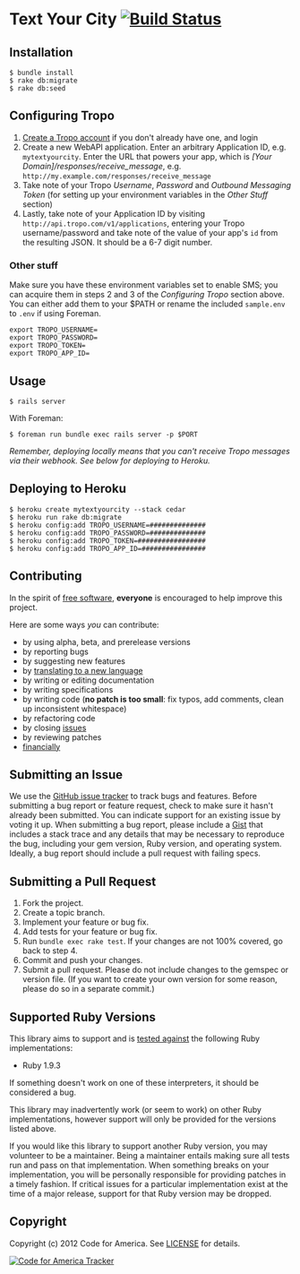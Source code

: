 # Text Your City [![Build Status](https://secure.travis-ci.org/codeforamerica/cfa_template.png?branch=master)][travis]

[travis]: http://travis-ci.org/codeforamerica/textyourcity

## Installation

    $ bundle install
    $ rake db:migrate
    $ rake db:seed

## Configuring Tropo

1. [Create a Tropo account](https://www.tropo.com/account/register.jsp) if you don't already have one, and login
2. Create a new WebAPI application. Enter an arbitrary Application ID, e.g. `mytextyourcity`. Enter the URL that powers your app, which is _[Your Domain]/responses/receive_message_, e.g. `http://my.example.com/responses/receive_message`
3. Take note of your Tropo _Username_, _Password_ and _Outbound Messaging Token_ (for setting up your environment variables in the _Other Stuff_ section)
4. Lastly, take note of your Application ID by visiting `http://api.tropo.com/v1/applications`, entering your Tropo username/password and take note of the value of your app's `id` from the resulting JSON. It should be a 6-7 digit number.


### Other stuff
Make sure you have these environment variables set to enable SMS; you can acquire them in steps 2 and 3 of the _Configuring Tropo_ section above. You can either add them to your $PATH or rename the included `sample.env` to `.env` if using Foreman. 

    export TROPO_USERNAME=
    export TROPO_PASSWORD=
    export TROPO_TOKEN=
    export TROPO_APP_ID=

## Usage
    
    $ rails server

With Foreman:
    
    $ foreman run bundle exec rails server -p $PORT

_Remember, deploying locally means that you can't receive Tropo messages via their webhook. See below for deploying to Heroku._

## Deploying to Heroku
    
    $ heroku create mytextyourcity --stack cedar
    $ heroku run rake db:migrate
    $ heroku config:add TROPO_USERNAME=##############
    $ heroku config:add TROPO_PASSWORD=##############
    $ heroku config:add TROPO_TOKEN=#################
    $ heroku config:add TROPO_APP_ID=################

## Contributing
In the spirit of [free software][free-sw], **everyone** is encouraged to help
improve this project.

[free-sw]: http://www.fsf.org/licensing/essays/free-sw.html

Here are some ways *you* can contribute:

* by using alpha, beta, and prerelease versions
* by reporting bugs
* by suggesting new features
* by [translating to a new language][locales]
* by writing or editing documentation
* by writing specifications
* by writing code (**no patch is too small**: fix typos, add comments, clean up
  inconsistent whitespace)
* by refactoring code
* by closing [issues][]
* by reviewing patches
* [financially][]

[locales]: https://github.com/codeforamerica/cfa_template/tree/master/config/locales
[issues]: https://github.com/codeforamerica/cfa_template/issues
[financially]: https://secure.codeforamerica.org/page/contribute

## Submitting an Issue
We use the [GitHub issue tracker][issues] to track bugs and features. Before
submitting a bug report or feature request, check to make sure it hasn't
already been submitted. You can indicate support for an existing issue by
voting it up. When submitting a bug report, please include a [Gist][] that
includes a stack trace and any details that may be necessary to reproduce the
bug, including your gem version, Ruby version, and operating system. Ideally, a
bug report should include a pull request with failing specs.

[gist]: https://gist.github.com/

## Submitting a Pull Request
1. Fork the project.
2. Create a topic branch.
3. Implement your feature or bug fix.
4. Add tests for your feature or bug fix.
5. Run `bundle exec rake test`. If your changes are not 100% covered, go back
   to step 4.
6. Commit and push your changes.
7. Submit a pull request. Please do not include changes to the gemspec or
   version file. (If you want to create your own version for some reason,
   please do so in a separate commit.)

## Supported Ruby Versions
This library aims to support and is [tested against][travis] the following Ruby
implementations:

 * Ruby 1.9.3

If something doesn't work on one of these interpreters, it should be considered
a bug.

This library may inadvertently work (or seem to work) on other Ruby
implementations, however support will only be provided for the versions listed
above.

If you would like this library to support another Ruby version, you may
volunteer to be a maintainer. Being a maintainer entails making sure all tests
run and pass on that implementation. When something breaks on your
implementation, you will be personally responsible for providing patches in a
timely fashion. If critical issues for a particular implementation exist at the
time of a major release, support for that Ruby version may be dropped.

## Copyright
Copyright (c) 2012 Code for America. See [LICENSE][] for details.

[license]: https://github.com/codeforamerica/cfa_template/blob/master/LICENSE.mkd

[![Code for America Tracker](http://stats.codeforamerica.org/codeforamerica/cfa_template.png)][tracker]

[tracker]: http://stats.codeforamerica.org/projects/textyourcity
